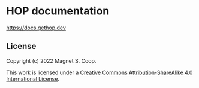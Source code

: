 # HOP documentation

https://docs.gethop.dev

## License

Copyright (c) 2022 Magnet S. Coop.

This work is licensed under a [Creative Commons Attribution-ShareAlike
4.0 International License][cc-by-sa].

[cc-by-sa]: https://creativecommons.org/licenses/by-sa/4.0/

